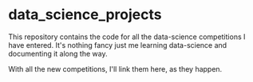 # data_science_projects

This repository contains the code for all the data-science competitions I have entered. It's nothing fancy just me 
learning data-science and documenting it along the way.

With all the new competitions, I'll link them here, as they happen.

